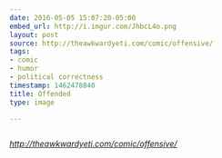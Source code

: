 ```yaml
---
date: 2016-05-05 15:07:20-05:00
embed_url: http://i.imgur.com/JhbcL4o.png
layout: post
source: http://theawkwardyeti.com/comic/offensive/
tags:
- comic
- humor
- political correctness
timestamp: 1462478840
title: Offended
type: image

---
```

<img src="http://i.imgur.com/JhbcL4o.png" alt="" />

<cite>http://theawkwardyeti.com/comic/offensive/</cite>

